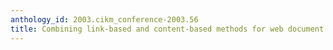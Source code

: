 ```yaml
---
anthology_id: 2003.cikm_conference-2003.56
title: Combining link-based and content-based methods for web document classification
---
```

